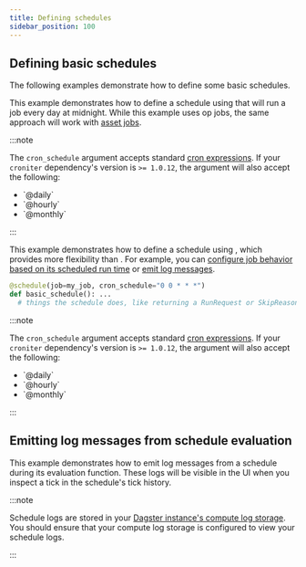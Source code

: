 ```yaml
---
title: Defining schedules
sidebar_position: 100
---
```


## Defining basic schedules

The following examples demonstrate how to define some basic schedules.

<Tabs>
  <TabItem value="Using ScheduleDefinition">

This example demonstrates how to define a schedule using <PyObject section="schedules-sensors" module="dagster" object="ScheduleDefinition" /> that will run a job every day at midnight. While this example uses op jobs, the same approach will work with [asset jobs](/guides/build/jobs/asset-jobs).

<CodeExample path="docs_snippets/docs_snippets/concepts/partitions_schedules_sensors/schedules/schedules.py" startAfter="start_basic_schedule" endBefore="end_basic_schedule" />

:::note

The `cron_schedule` argument accepts standard [cron expressions](https://en.wikipedia.org/wiki/Cron). If your `croniter` dependency's version is `>= 1.0.12`, the argument will also accept the following:
<ul><li>`@daily`</li><li>`@hourly`</li><li>`@monthly`</li></ul>

:::

</TabItem>
<TabItem value="Using @schedule">

This example demonstrates how to define a schedule using <PyObject section="schedules-sensors" module="dagster" object="schedule" decorator />, which provides more flexibility than <PyObject section="schedules-sensors" module="dagster" object="ScheduleDefinition" />. For example, you can [configure job behavior based on its scheduled run time](/guides/automate/schedules/configuring-job-behavior) or [emit log messages](#emitting-log-messages-from-schedule-evaluation).

```python
@schedule(job=my_job, cron_schedule="0 0 * * *")
def basic_schedule(): ...
  # things the schedule does, like returning a RunRequest or SkipReason
```

:::note

The `cron_schedule` argument accepts standard [cron expressions](https://en.wikipedia.org/wiki/Cron). If your `croniter` dependency's version is `>= 1.0.12`, the argument will also accept the following:
<ul><li>`@daily`</li><li>`@hourly`</li><li>`@monthly`</li></ul>

:::

</TabItem>
</Tabs>

## Emitting log messages from schedule evaluation

This example demonstrates how to emit log messages from a schedule during its evaluation function. These logs will be visible in the UI when you inspect a tick in the schedule's tick history.

<CodeExample path="docs_snippets/docs_snippets/concepts/partitions_schedules_sensors/schedules/schedules.py" startAfter="start_schedule_logging" endBefore="end_schedule_logging" />

:::note

Schedule logs are stored in your [Dagster instance's compute log storage](/guides/deploy/dagster-instance-configuration#compute-log-storage). You should ensure that your compute log storage is configured to view your schedule logs.

:::

